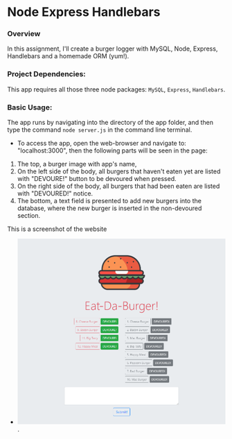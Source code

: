 # Node Express Handlebars

### Overview

In this assignment, I'll create a burger logger with MySQL, Node, Express, Handlebars and a homemade ORM (yum!).

### Project Dependencies:
This app requires all those three node packages: `MySQL`, `Express`, `Handlebars`.

### Basic Usage:

The app runs by navigating into the directory of the app folder, and then type the command  `node server.js` in the command line terminal.

* To access the app, open the web-browser and navigate to: "localhost:3000", then the following parts will be seen in the page:
1. The top, a burger image with app's name, 
2. On the left side of the body, all burgers that haven't eaten yet are listed with "DEVOURE!" button to be devoured when pressed.
3. On the right side of the body, all burgers that had been eaten are listed with "DEVOURED!" notice.
4. The bottom, a text field is presented to add new burgers into the database, where the new burger is inserted in the non-devoured section.

This is a screenshot of the website

* ![a Screenshot of the app usage](./images/screen.png).